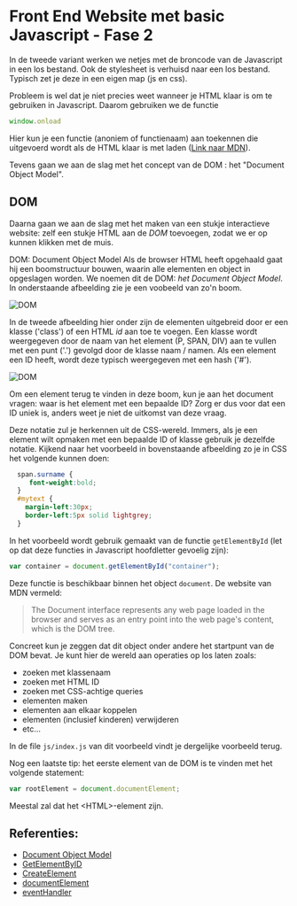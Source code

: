 # Front End Website met basic Javascript - Fase 2
In de tweede variant werken we netjes met de broncode van de Javascript in 
een los bestand. Ook de stylesheet is verhuisd naar een los bestand. Typisch zet 
je deze in een eigen map (js en css).

Probleem is wel dat je niet precies weet wanneer je HTML klaar is om te
gebruiken in Javascript. Daarom gebruiken we de functie

```javascript
window.onload
```

Hier kun je een functie (anoniem of functienaam) aan toekennen die uitgevoerd wordt als de
HTML klaar is met laden ([Link naar MDN](https://developer.mozilla.org/en-US/docs/Web/API/GlobalEventHandlers/onload)).

Tevens gaan we aan de slag met het concept van de DOM : het "Document Object Model".

## DOM
Daarna gaan we aan de slag met het maken van een stukje interactieve website: zelf een stukje 
HTML aan de *DOM* toevoegen, zodat we er op kunnen klikken met de muis.

DOM: Document Object Model
Als de browser HTML heeft opgehaald gaat hij een boomstructuur bouwen, waarin alle elementen en object in opgeslagen worden.
We noemen dit de DOM: *het Document Object Model*. In onderstaande afbeelding zie je een voobeeld van zo'n boom.

![DOM](/Flex-WebDevelopment-FrontEndDevelopment.git/WebDevelopment/Fase%202/doc/FrontEndDevelopment-DOM.png)

In de tweede afbeelding hier onder zijn de elementen uitgebreid door er een klasse ('class') of een HTML *id* aan toe te voegen.
Een klasse wordt weergegeven door de naam van het element (P, SPAN, DIV) aan te vullen met een punt ('.') gevolgd door
de klasse naam / namen. Als een element een ID heeft, wordt deze typisch weergegeven met een hash ('#').

![DOM](/Flex-WebDevelopment-FrontEndDevelopment.git/WebDevelopment/Fase%202/doc/FrontEndDevelopment-DOM%202.png)

Om een element terug te vinden in deze boom, kun je aan het document vragen: waar is het element met een bepaalde ID?
Zorg er dus voor dat een ID uniek is, anders weet je niet de uitkomst van deze vraag.

Deze notatie zul je herkennen uit de CSS-wereld. Immers, als je een element wilt opmaken met een bepaalde ID of klasse
gebruik je dezelfde notatie. Kijkend naar het voorbeeld in bovenstaande afbeelding zo je in CSS het volgende 
kunnen doen:
```css
  span.surname {
     font-weight:bold;
  }
  #mytext {
    margin-left:30px;
    border-left:5px solid lightgrey;
  }
```

In het voorbeeld wordt gebruik gemaakt van de functie `getElementById` (let op dat deze functies in Javascript hoofdletter
gevoelig zijn):
```javascript
var container = document.getElementById("container");
```
Deze functie is beschikbaar binnen het object `document`. De website van MDN vermeld:

> The Document interface represents any web page loaded in the browser and serves as an entry point into the web page's content, which is the DOM tree.

Concreet kun je zeggen dat dit object onder andere het startpunt van de DOM bevat. Je kunt hier de wereld aan operaties op los laten zoals:
  * zoeken met klassenaam
  * zoeken met HTML ID
  * zoeken met CSS-achtige queries
  * elementen maken
  * elementen aan elkaar koppelen
  * elementen (inclusief kinderen) verwijderen
  * etc...
  
In de file `js/index.js` van dit voorbeeld vindt je dergelijke voorbeeld terug.

Nog een laatste tip: het eerste element van de DOM is te vinden met het volgende statement:
```javascript
var rootElement = document.documentElement;
```
Meestal zal dat het \<HTML\>-element zijn. 

## Referenties:
  * [Document Object Model](https://nl.wikipedia.org/wiki/Document_Object_Model)
  * [GetElementByID](https://developer.mozilla.org/en-US/docs/Web/API/Document/getElementById)
  * [CreateElement](https://developer.mozilla.org/en-US/docs/Web/API/Document/createElement)
  * [documentElement](https://developer.mozilla.org/en-US/docs/Web/API/Document/documentElement)
  * [eventHandler](https://developer.mozilla.org/en-US/docs/Web/API/EventListener)